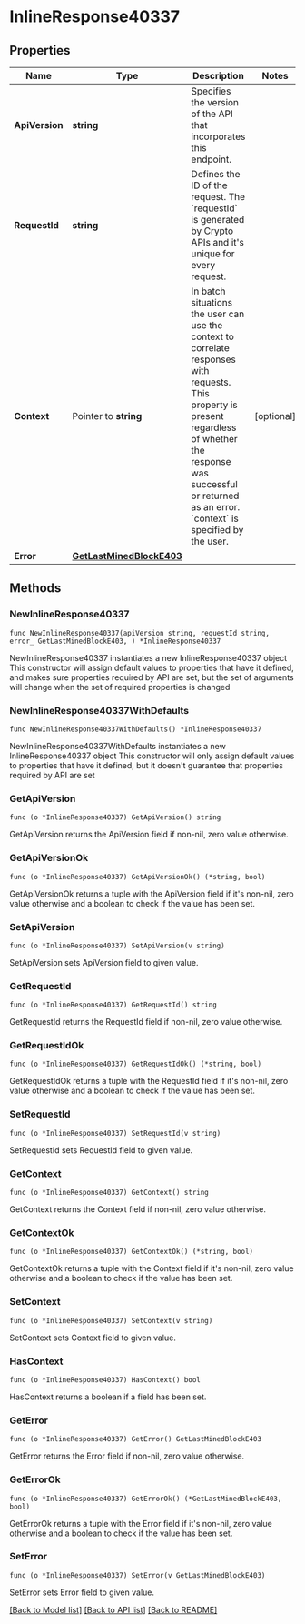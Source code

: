 # InlineResponse40337

## Properties

Name | Type | Description | Notes
------------ | ------------- | ------------- | -------------
**ApiVersion** | **string** | Specifies the version of the API that incorporates this endpoint. | 
**RequestId** | **string** | Defines the ID of the request. The &#x60;requestId&#x60; is generated by Crypto APIs and it&#39;s unique for every request. | 
**Context** | Pointer to **string** | In batch situations the user can use the context to correlate responses with requests. This property is present regardless of whether the response was successful or returned as an error. &#x60;context&#x60; is specified by the user. | [optional] 
**Error** | [**GetLastMinedBlockE403**](GetLastMinedBlockE403.md) |  | 

## Methods

### NewInlineResponse40337

`func NewInlineResponse40337(apiVersion string, requestId string, error_ GetLastMinedBlockE403, ) *InlineResponse40337`

NewInlineResponse40337 instantiates a new InlineResponse40337 object
This constructor will assign default values to properties that have it defined,
and makes sure properties required by API are set, but the set of arguments
will change when the set of required properties is changed

### NewInlineResponse40337WithDefaults

`func NewInlineResponse40337WithDefaults() *InlineResponse40337`

NewInlineResponse40337WithDefaults instantiates a new InlineResponse40337 object
This constructor will only assign default values to properties that have it defined,
but it doesn't guarantee that properties required by API are set

### GetApiVersion

`func (o *InlineResponse40337) GetApiVersion() string`

GetApiVersion returns the ApiVersion field if non-nil, zero value otherwise.

### GetApiVersionOk

`func (o *InlineResponse40337) GetApiVersionOk() (*string, bool)`

GetApiVersionOk returns a tuple with the ApiVersion field if it's non-nil, zero value otherwise
and a boolean to check if the value has been set.

### SetApiVersion

`func (o *InlineResponse40337) SetApiVersion(v string)`

SetApiVersion sets ApiVersion field to given value.


### GetRequestId

`func (o *InlineResponse40337) GetRequestId() string`

GetRequestId returns the RequestId field if non-nil, zero value otherwise.

### GetRequestIdOk

`func (o *InlineResponse40337) GetRequestIdOk() (*string, bool)`

GetRequestIdOk returns a tuple with the RequestId field if it's non-nil, zero value otherwise
and a boolean to check if the value has been set.

### SetRequestId

`func (o *InlineResponse40337) SetRequestId(v string)`

SetRequestId sets RequestId field to given value.


### GetContext

`func (o *InlineResponse40337) GetContext() string`

GetContext returns the Context field if non-nil, zero value otherwise.

### GetContextOk

`func (o *InlineResponse40337) GetContextOk() (*string, bool)`

GetContextOk returns a tuple with the Context field if it's non-nil, zero value otherwise
and a boolean to check if the value has been set.

### SetContext

`func (o *InlineResponse40337) SetContext(v string)`

SetContext sets Context field to given value.

### HasContext

`func (o *InlineResponse40337) HasContext() bool`

HasContext returns a boolean if a field has been set.

### GetError

`func (o *InlineResponse40337) GetError() GetLastMinedBlockE403`

GetError returns the Error field if non-nil, zero value otherwise.

### GetErrorOk

`func (o *InlineResponse40337) GetErrorOk() (*GetLastMinedBlockE403, bool)`

GetErrorOk returns a tuple with the Error field if it's non-nil, zero value otherwise
and a boolean to check if the value has been set.

### SetError

`func (o *InlineResponse40337) SetError(v GetLastMinedBlockE403)`

SetError sets Error field to given value.



[[Back to Model list]](../README.md#documentation-for-models) [[Back to API list]](../README.md#documentation-for-api-endpoints) [[Back to README]](../README.md)


